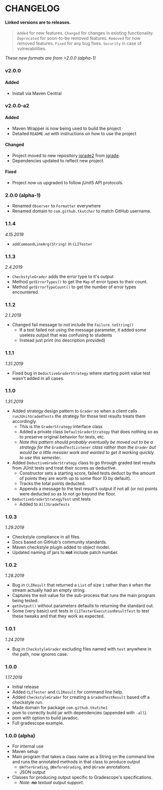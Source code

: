 # CHANGELOG

#### Linked versions are to releases.

> `Added` for new features.
> `Changed` for changes in existing functionality.
> `Deprecated` for soon-to-be removed features.
> `Removed` for now removed features.
> `Fixed` for any bug fixes.
> `Security` in case of vulnerabilities.

_These new formats are from >2.0.0 (alpha-1)_

### v2.0.0

#### Added

- Install via Maven Central

### v2.0.0-a2

#### Added

- Maven Wrapper is now being used to build the project
- Detailed `README.md` with instructions on how to use the project

#### Changed

- Project moved to new repository [jgrade2](https://github.com/dscpsyl/jgrade2) from [jgrade](https://github.com/tkutcher/jgrade).
- Dependencies updated to reflect new project.

#### Fixed

- Project now us upgraded to follow jUnit5 API protocols.

### 2.0.0 (alpha-1)

- Renamed `Observer` to `Formatter` everywhere
- Renamed domain to `com.github.tkutcher` to match GitHub username.

### 1.1.4

_4.15.2019_

- `addCommandLineArg(String)` in `CLITester`

### 1.1.3

_2.4.2019_

- `CheckstyleGrader` adds the error type to it's output
- Method `getErrorTypes()` to get the `Map` of error types to their count.
- Method `getErrorTypeCount()` to get the number of error types encountered.

### 1.1.2

_2.1.2019_

- Changed fail message to not include the `Failure.toString()`
  - If a test failed not using the message parameter, it added some useless output that was confusing to students
  - Instead just print (no description provided)

### 1.1.1

_1.31.2019_

- Fixed bug in `DeductiveGraderStrategy` where starting point value test wasn't added in all cases.

### 1.1.0

_1.31.2019_

- Added strategy design pattern to `Grader` so when a client calls `runJUnitGradedTests` the strategy for those test results treats them accordingly.
  - This is the `GraderStrategy` interface class
  - Added a private class `DefaultGraderStrategy` that does nothing so as to preserve original behavior for tests, etc.
  - _Note this pattern should probably eventually be moved out to be a strategy for the `GradedTestListener` class rather than the `Grader` but would be a little messier work and wanted to get it working quickly to use this semester._
- Added `DeductiveGraderStrategy` class to go through graded test results from JUnit tests and treat their scores as deductive.
  - Constructor sets a starting score, failed tests deduct by the amount of points they are worth up to some floor (0 by default).
  - Tracks the total points deducted.
  - Appends a message to the test result's output if not all (or no) points were deducted so as to not go beyond the floor.
- `DeductiveGraderStrategyTest` unit tests
  - Added to `AllJGradeTests`

### 1.0.3

_1.29.2019_

- Checkstyle compliance in all files.
- Docs based on GitHub's community standards.
- Maven checkstyle plugin added to object model.
- Updated naming of jars to **not** include patch number.

### 1.0.2

_1.28.2019_

- Bug in `CLIResult` that returned a `List` of size `1` rather than `0` when the stream actually had an empty string.
- Captures the exit value for the sub-process that runs the main program being tested.
- `getOutput()` without parameters defaults to returning the standard out.
- Some (very basic) unit tests in `CLITesterExecutionResultTest` to test these tweaks and that they work as expected.

### 1.0.1

_1.24.2019_

- Bug in `CheckstyleGrader` excluding files named with `test` anywhere in the path, now ignores case.

### 1.0.0

_1.17.2019_

- Initial release
- Added `CLITester` and `CLIResult` for command line help.
- Added `CheckstyleGrader` for creating a `GradedTestResult` based off a checkstyle run.
- Made domain for package `com.github.tkutche1`
- pom to correctly build jar with dependencies (appended with `-all`).
- pom with option to build javadoc.
- Full gradescope example.

### 1.0.0 (alpha)

- For internal use
- Maven setup
- Main program that takes a class name as a String on the command line and runs the annotated methods in that class to produce output
  - `@AfterGrading`, `@BeforeGrading`, and `@Grade` annotations.
  - JSON output
- Classes for producing output specific to Gradescope's specifications.
  - _Note: **no** textual output support._
